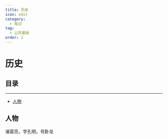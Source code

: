 ```yaml
---
title: 历史
icon: edit
category:
  - 笔记
tag:
  - 公共基础
order: 1
---
```



# 历史

## 目录

-----------------

- [人物](#人物)


## 人物

诸葛亮，字孔明，号卧龙